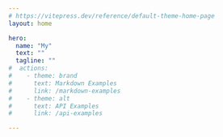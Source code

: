 ```yaml
---
# https://vitepress.dev/reference/default-theme-home-page
layout: home

hero:
  name: "My"
  text: ""
  tagline: ""
#  actions:
#    - theme: brand
#      text: Markdown Examples
#      link: /markdown-examples
#    - theme: alt
#      text: API Examples
#      link: /api-examples

---
```


